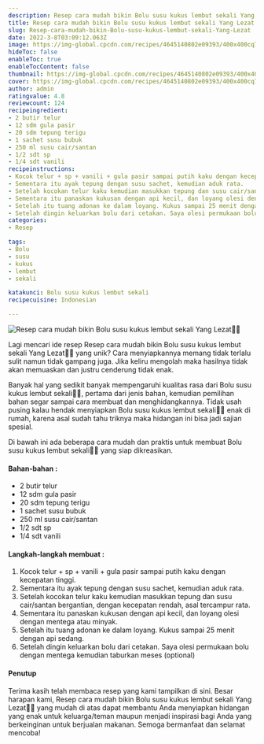 ```yaml
---
description: Resep cara mudah bikin Bolu susu kukus lembut sekali Yang Lezat"
title: Resep cara mudah bikin Bolu susu kukus lembut sekali Yang Lezat
slug: Resep-cara-mudah-bikin-Bolu-susu-kukus-lembut-sekali-Yang-Lezat
date: 2022-3-8T03:09:12.063Z
image: https://img-global.cpcdn.com/recipes/4645140802e09393/400x400cq70/photo.jpg
hideToc: false
enableToc: true
enableTocContent: false
thumbnail: https://img-global.cpcdn.com/recipes/4645140802e09393/400x400cq70/photo.jpg
cover: https://img-global.cpcdn.com/recipes/4645140802e09393/400x400cq70/photo.jpg
author: admin
ratingvalue: 4.8
reviewcount: 124
recipeingredient:
- 2 butir telur
- 12 sdm gula pasir
- 20 sdm tepung terigu
- 1 sachet susu bubuk
- 250 ml susu cair/santan
- 1/2 sdt sp
- 1/4 sdt vanili
recipeinstructions:
- Kocok telur + sp + vanili + gula pasir sampai putih kaku dengan kecepatan tinggi.
- Sementara itu ayak tepung dengan susu sachet, kemudian aduk rata.
- Setelah kocokan telur kaku kemudian masukkan tepung dan susu cair/santan bergantian, dengan kecepatan rendah, asal tercampur rata.
- Sementara itu panaskan kukusan dengan api kecil, dan loyang olesi dengan mentega atau minyak.
- Setelah itu tuang adonan ke dalam loyang. Kukus sampai 25 menit dengan api sedang.
- Setelah dingin keluarkan bolu dari cetakan. Saya olesi permukaan bolu dengan mentega kemudian taburkan meses (optional)
categories:
- Resep

tags:
- Bolu
- susu
- kukus
- lembut
- sekali

katakunci: Bolu susu kukus lembut sekali
recipecuisine: Indonesian

---
```


![Resep cara mudah bikin Bolu susu kukus lembut sekali Yang Lezat👩‍🍳](https://img-global.cpcdn.com/recipes/4645140802e09393/400x400cq70/photo.jpg)

Lagi mencari ide resep Resep cara mudah bikin Bolu susu kukus lembut sekali Yang Lezat👩‍🍳 yang unik? Cara menyiapkannya memang tidak terlalu sulit namun tidak gampang juga. Jika keliru mengolah maka hasilnya tidak akan memuaskan dan justru cenderung tidak enak.

Banyak hal yang sedikit banyak mempengaruhi kualitas rasa dari Bolu susu kukus lembut sekali👩‍🍳, pertama dari jenis bahan, kemudian pemilihan bahan segar sampai cara membuat dan menghidangkannya. Tidak usah pusing kalau hendak menyiapkan Bolu susu kukus lembut sekali👩‍🍳 enak di rumah, karena asal sudah tahu triknya maka hidangan ini bisa jadi sajian spesial.

Di bawah ini ada beberapa cara mudah dan praktis untuk membuat Bolu susu kukus lembut sekali👩‍🍳 yang siap dikreasikan.

<!--inarticleads1-->

#### Bahan-bahan :

- 2 butir telur
- 12 sdm gula pasir
- 20 sdm tepung terigu
- 1 sachet susu bubuk
- 250 ml susu cair/santan
- 1/2 sdt sp
- 1/4 sdt vanili

<!--inarticleads2-->

#### Langkah-langkah membuat :

1. Kocok telur + sp + vanili + gula pasir sampai putih kaku dengan kecepatan tinggi.
1. Sementara itu ayak tepung dengan susu sachet, kemudian aduk rata.
1. Setelah kocokan telur kaku kemudian masukkan tepung dan susu cair/santan bergantian, dengan kecepatan rendah, asal tercampur rata.
1. Sementara itu panaskan kukusan dengan api kecil, dan loyang olesi dengan mentega atau minyak.
1. Setelah itu tuang adonan ke dalam loyang. Kukus sampai 25 menit dengan api sedang.
1. Setelah dingin keluarkan bolu dari cetakan. Saya olesi permukaan bolu dengan mentega kemudian taburkan meses (optional)

#### Penutup

Terima kasih telah membaca resep yang kami tampilkan di sini. Besar harapan kami, Resep cara mudah bikin Bolu susu kukus lembut sekali Yang Lezat👩‍🍳 yang mudah di atas dapat membantu Anda menyiapkan hidangan yang enak untuk keluarga/teman maupun menjadi inspirasi bagi Anda yang berkeinginan untuk berjualan makanan. Semoga bermanfaat dan selamat mencoba!